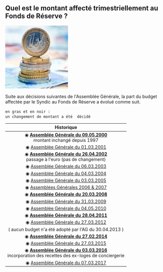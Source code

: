 ## Quel est le montant affecté trimestriellement au Fonds de Réserve ?

![](budget.png)

Suite aux décisions suivantes de l'Assemblée Générale, la part du budget affectée par le Syndic au Fonds de Réserve a évolué comme suit.

    en gras et en noir : 
    un changement de montant a été  décidé

| Historique |
| :---: |
| &#x25C9;  [**Assemblée Générale du 09.05.2000**](FDR_20000509.png)<br>montant inchangé depuis 1997 |
| &#x25C9;  [Assemblée Générale du 01.03.2001](FDR_20010301.png) |
| &#x25C9;  [**Assemblée Générale du 26.04.2002**](FDR_20020426.png)<br>passage à l'euro (pas de changement) |
| &#x25C9;  [Assemblée Générale du 06.03.2003](FDR_20030306.png) |
| &#x25C9;  [Assemblée Générale du 04.03.2004](FDR_20040304.png) |
| &#x25C9;  [Assemblée Générale du 03.03.2005](FDR_20050303.png) |
| &#x25C9;  [Assemblées Générales 2006 & 2007](FDR_2006-2007.png) |
| &#x25C9;  [**Assemblée Générale du 20.03.2008**](FDR_20080320.png) |
| &#x25C9;  [Assemblée Générale du 31.03.2009](FDR_20090331.png) |
| &#x25C9;  [Assemblée Générale du 04.05.2010](FDR_20100504.png) |
| &#x25C9;  [**Assemblée Générale du 28.04.2011**](FDR_20110428.png) |
| &#x25C9;  [Assemblée Générale du 27.03.2012](FDR_20120327.png) |
| ( aucun budget n'a été adopté par l'AG du 30.04.2013 ) |
| &#x25C9;  [**Assemblée Générale du 27.02.2014**](FDR_20140227.png) |
| &#x25C9;  [Assemblée Générale du 27.03.2015](FDR_20150327.png) |
| &#x25C9;  [**Assemblée Générale du 03.03.2016**](FDR_20160303.png)<br>incorporation des recettes des ex-loges de conciergerie |
| &#x25C9;  [Assemblée Générale du 07.03.2017](FDR_20170307.png) |

